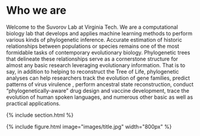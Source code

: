 ---
---

# Who we are 


Welcome to the Suvorov Lab at Virginia Tech. We are a computational biology lab that develops and applies machine learning methods to perform various kinds of phylogenetic inference. Accurate estimation of historic relationships between populations or species remains one of the most formidable tasks of contemporary evolutionary biology. Phylogenetic trees that delineate these relationships serve as a cornerstone structure for almost any basic research leveraging evolutionary information. That is to say, in addition to helping to reconstruct the Tree of Life, phylogenetic analyses can help researchers track the evolution of gene families, predict patterns of virus virulence , perform ancestral state reconstruction, conduct “phylogenetically-aware” drug design and vaccine development, trace the evolution of human spoken languages, and numerous other basic as well as practical applications.  


{% include section.html %}

{%
  include figure.html
  image="images/title.jpg"
  width="800px"
%}
